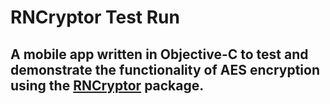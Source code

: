 # RNCryptor Test Run
## A mobile app written in Objective-C to test and demonstrate the functionality of AES encryption using the [RNCryptor](https://github.com/RNCryptor/RNCryptor) package.
